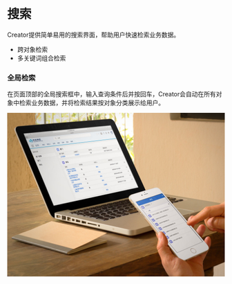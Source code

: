 搜索
===

Creator提供简单易用的搜索界面，帮助用户快速检索业务数据。
- 跨对象检索
- 多关键词组合检索

### 全局检索
在页面顶部的全局搜索框中，输入查询条件后并按回车，Creator会自动在所有对象中检索业务数据，并将检索结果按对象分类展示给用户。

![电脑、手机界面展示](assets/mac_mobile_search.jpg)

